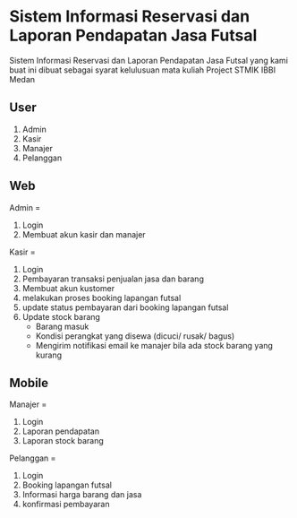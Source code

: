 # Sistem Informasi Reservasi dan Laporan Pendapatan Jasa Futsal

Sistem Informasi Reservasi dan Laporan Pendapatan Jasa Futsal yang kami buat ini dibuat sebagai syarat kelulusuan mata kuliah Project STMIK IBBI Medan

## User
1. Admin
2. Kasir
3. Manajer
4. Pelanggan

## Web
Admin =
1. Login
2. Membuat akun kasir dan manajer
    
Kasir =
1. Login
2. Pembayaran transaksi penjualan jasa dan barang
3. Membuat akun kustomer
4. melakukan proses booking lapangan futsal
5. update status pembayaran dari booking lapangan futsal
6. Update stock barang
    * Barang masuk
    * Kondisi perangkat yang disewa (dicuci/ rusak/ bagus)
    * Mengirim notifikasi email ke manajer bila ada stock barang yang kurang
    

## Mobile
Manajer =
1. Login 
2. Laporan pendapatan
3. Laporan stock barang

Pelanggan =
1. Login
2. Booking lapangan futsal
3. Informasi harga barang dan jasa
4. konfirmasi pembayaran